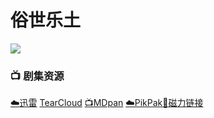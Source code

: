 # 俗世乐土
![](/image/俗世乐土.webp)

### 📺 剧集资源  <Badge type="tip" text="SPS辛普森一家字幕组" />

[☁️迅雷](https://pan.xunlei.com/s/VNnhQiCaaboRDFSjtjXAccptA1?pwd=itcx#)  [TearCloud](https://kita.teracloud.jp/share/1172c6634fd79205)  [📺MDpan](https://pan.mdsub.top/%E4%BF%97%E4%B8%96%E4%B9%90%E5%9C%9F)  [☁️PikPak](https://mypikpak.com/s/VNmW_iLAciWPdsGKQgqAJCWno1)[🧲磁力链接](magnet:?xt=urn:btih:62b2abdbb7e5563a227b51572bc40848c70a078f)